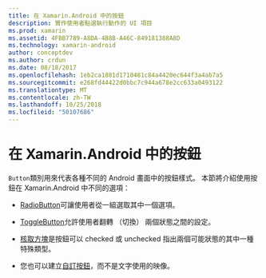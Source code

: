 ```yaml
---
title: 在 Xamarin.Android 中的按鈕
description: 實作使用者點選執行動作的 UI 項目
ms.prod: xamarin
ms.assetid: 4FBB7789-A8DA-4B8B-A46C-849181388A8D
ms.technology: xamarin-android
author: conceptdev
ms.author: crdun
ms.date: 08/18/2017
ms.openlocfilehash: 1eb2ca1881d1710481c84a4420ec644f3a4ab7a5
ms.sourcegitcommit: e268fd44422d0bbc7c944a678e2cc633a0493122
ms.translationtype: MT
ms.contentlocale: zh-TW
ms.lasthandoff: 10/25/2018
ms.locfileid: "50107686"
---
```

# <a name="buttons-in-xamarinandroid"></a>在 Xamarin.Android 中的按鈕

`Button`類別用來代表各種不同的 Android 畫面中的按鈕樣式。 本節將介紹使用按鈕在 Xamarin.Android 中不同的選項：

-   [RadioButton](~/android/user-interface/controls/buttons/radio-button.md)可讓使用者從一組選取其中一個選項。

-   [ToggleButton](~/android/user-interface/controls/buttons/toggle-button.md)允許使用者翻轉 （切換） 兩個狀態之間的設定。

-   [核取方塊](~/android/user-interface/controls/buttons/check-box.md)是按鈕可以 checked 或 unchecked 指出兩個可能狀態的其中一種特殊類型。

-   您也可以建立[自訂按鈕](~/android/user-interface/controls/buttons/custom-button.md)，而不是文字使用的映像。
